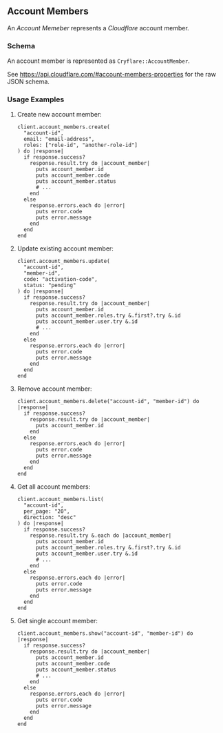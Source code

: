 ## Account Members

An *Account Memeber* represents a *Cloudflare* account member.

### Schema

An account member is represented as `Cryflare::AccountMember`.

See https://api.cloudflare.com/#account-members-properties for the raw JSON schema.

### Usage Examples

1. Create new account member:

   ```crystal
   client.account_members.create(
     "account-id",
     email: "email-address",
     roles: ["role-id", "another-role-id"]
   ) do |response|
     if response.success?
       response.result.try do |account_member|
         puts account_member.id
         puts account_member.code
         puts account_member.status
         # ...
       end
     else
       response.errors.each do |error|
         puts error.code
         puts error.message
       end
     end
   end
   ```

1. Update existing account member:

   ```crystal
   client.account_members.update(
     "account-id",
     "member-id",
     code: "activation-code",
     status: "pending"
   ) do |response|
     if response.success?
       response.result.try do |account_member|
         puts account_member.id
         puts account_member.roles.try &.first?.try &.id
         puts account_member.user.try &.id
         # ...
       end
     else
       response.errors.each do |error|
         puts error.code
         puts error.message
       end
     end
   end
   ```

1. Remove account member:

   ```crystal
   client.account_members.delete("account-id", "member-id") do |response|
     if response.success?
       response.result.try do |account_member|
         puts account_member.id
       end
     else
       response.errors.each do |error|
         puts error.code
         puts error.message
       end
     end
   end
   ```

1. Get all account members:

   ```crystal
   client.account_members.list(
     "account-id",
     per_page: "20",
     direction: "desc"
   ) do |response|
     if response.success?
       response.result.try &.each do |account_member|
         puts account_member.id
         puts account_member.roles.try &.first?.try &.id
         puts account_member.user.try &.id
         # ...
       end
     else
       response.errors.each do |error|
         puts error.code
         puts error.message
       end
     end
   end
   ```

1. Get single account member:

   ```crystal
   client.account_members.show("account-id", "member-id") do |response|
     if response.success?
       response.result.try do |account_member|
         puts account_member.id
         puts account_member.code
         puts account_member.status
         # ...
       end
     else
       response.errors.each do |error|
         puts error.code
         puts error.message
       end
     end
   end
   ```

